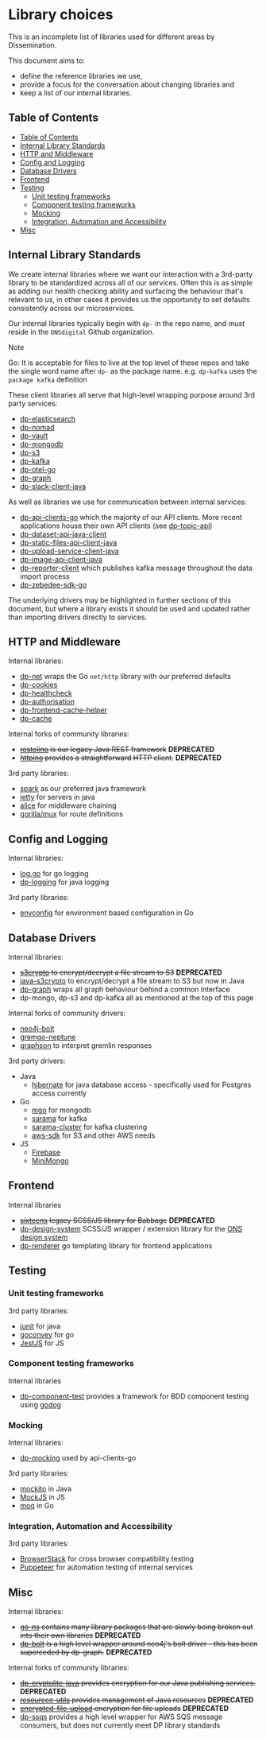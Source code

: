 # Library choices

This is an incomplete list of libraries used for different areas by Dissemination.

This document aims to:

* define the reference libraries we use,
* provide a focus for the conversation about changing libraries and
* keep a list of our internal libraries.

## Table of Contents

* [Table of Contents](#table-of-contents)
* [Internal Library Standards](#internal-library-standards)
* [HTTP and Middleware](#http-and-middleware)
* [Config and Logging](#config-and-logging)
* [Database Drivers](#database-drivers)
* [Frontend](#frontend)
* [Testing](#testing)
  * [Unit testing frameworks](#unit-testing-frameworks)
  * [Component testing frameworks](#component-testing-frameworks)
  * [Mocking](#mocking)
  * [Integration, Automation and Accessibility](#integration-automation-and-accessibility)
* [Misc](#misc)

## Internal Library Standards

We create internal libraries where we want our interaction with a 3rd-party library to be
standardized across all of our services. Often this is as simple as adding our health
checking ability and surfacing the behaviour that's relevant to us, in other cases it
provides us the opportunity to set defaults consistently across our microservices.

Our internal libraries typically begin with `dp-` in the repo name, and *must* reside in the `ONSdigital` Github organization.

> [!NOTE]
> Go: It is acceptable for files to live at the top level of these repos and take the single word name after `dp-` as the package name. e.g. `dp-kafka` uses the `package kafka` definition

These client libraries all serve that high-level wrapping purpose around 3rd party services:

* [dp-elasticsearch](https://github.com/ONSdigital/dp-elasticsearch)
* [dp-nomad](https://github.com/ONSdigital/dp-nomad)
* [dp-vault](https://github.com/ONSdigital/dp-vault)
* [dp-mongodb](https://github.com/ONSdigital/dp-mongodb)
* [dp-s3](https://github.com/ONSdigital/dp-s3)
* [dp-kafka](https://github.com/ONSdigital/dp-kafka)
* [dp-otel-go](https://github.com/ONSdigital/dp-otel-go)
* [dp-graph](https://github.com/ONSdigital/dp-graph)
* [dp-slack-client-java](https://github.com/ONSdigital/dp-slack-client-java)

As well as libraries we use for communication between internal services:

* [dp-api-clients-go](https://github.com/ONSdigital/dp-api-clients-go) which the majority of our API clients. More recent applications house their own API clients (see [dp-topic-api](https://github.com/ONSdigital/dp-topic-api/tree/develop/sdk))
* [dp-dataset-api-java-client](https://github.com/ONSdigital/dp-dataset-api-java-client)
* [dp-static-files-api-client-java](https://github.com/ONSdigital/dp-static-files-api-client-java)
* [dp-upload-service-client-java](https://github.com/ONSdigital/dp-upload-service-client-java)
* [dp-image-api-client-java](https://github.com/ONSdigital/dp-image-api-client-java)
* [dp-reporter-client](https://github.com/ONSdigital/dp-reporter-client) which publishes kafka message throughout the data import process
* [dp-zebedee-sdk-go](https://github.com/ONSdigital/dp-zebedee-sdk-go)

The underlying drivers may be highlighted in further sections of this document, but where a library exists it should be used and updated rather than importing drivers directly to services.

## HTTP and Middleware

Internal libraries:

* [dp-net](https://github.com/ONSdigital/dp-net) wraps the Go `net/http` library with our preferred defaults
* [dp-cookies](https://github.com/ONSdigital/dp-cookies)
* [dp-healthcheck](https://github.com/ONSdigital/dp-healthcheck)
* [dp-authorisation](https://github.com/ONSdigital/dp-authorisation)
* [dp-frontend-cache-helper](https://github.com/ONSdigital/dp-frontend-cache-helper)
* [dp-cache](https://github.com/ONSdigital/dp-cache)

Internal forks of community libraries:

* ~~[restolino](https://github.com/ONSdigital/restolino) is our legacy Java REST framework~~ **DEPRECATED**
* ~~[httpino](https://github.com/ONSdigital/httpino) provides a straightforward HTTP client.~~ **DEPRECATED**

3rd party libraries:

* [spark](http://sparkjava.com/) as our preferred java framework
* [jetty](https://www.eclipse.org/jetty/) for servers in java
* [alice](https://github.com/justinas/alice) for middleware chaining
* [gorilla/mux](http://github.com/gorilla/mux) for route definitions

## Config and Logging

Internal libraries:

* [log.go](https://github.com/ONSdigital/log.go) for go logging
* [dp-logging](https://github.com/ONSdigital/dp-logging) for java logging

 3rd party libraries:

* [envconfig](https://github.com/kelseyhightower/envconfig) for environment based configuration in Go

## Database Drivers

Internal libraries:

* ~~[s3crypto](https://github.com/ONSdigital/s3crypto) to encrypt/decrypt a file stream to S3~~ **DEPRECATED**
* [java-s3crypto](https://github.com/ONSdigital/java-s3crypto) to encrypt/decrypt a file stream to S3 but now in Java
* [dp-graph](https://github.com/ONSdigital/dp-graph) wraps all graph behaviour behind a common interface
* dp-mongo, dp-s3 and dp-kafka all as mentioned at the top of this page

Internal forks of community drivers:

* [neo4j-bolt](https://github.com/ONSdigital/golang-neo4j-bolt-driver)
* [gremgo-neptune](https://github.com/ONSdigital/gremgo-neptune)
* [graphson](https://github.com/ONSdigital/graphson) to interpret gremlin responses

3rd party drivers:

* Java
  * [hibernate](https://hibernate.org/) for java database access - specifically used for Postgres access currently
* Go
  * [mgo](https://github.com/globalsign/mgo) for mongodb
  * [sarama](https://github.com/Shopify/sarama) for kafka
  * [sarama-cluster](https://github.com/bsm/sarama-cluster) for kafka clustering
  * [aws-sdk](https://github.com/aws/aws-sdk-go) for S3 and other AWS needs
* JS
  * [Firebase](https://firebase.google.com/docs/reference/js)
  * [MiniMongo](https://www.npmjs.com/package/minimongo)

## Frontend

Internal libraries

* ~~[sixteens](https://github.com/ONSdigital/sixteens) legacy SCSS/JS library for Babbage~~ **DEPRECATED**
* [dp-design-system](https://github.com/ONSdigital/dp-design-system) SCSS/JS wrapper / extension library for the [ONS design system](https://github.com/ONSdigital/design-system)
* [dp-renderer](https://github.com/ONSdigital/dp-renderer) go templating library for frontend applications

## Testing

### Unit testing frameworks

3rd party libraries:

* [junit](https://junit.org/junit5/) for java
* [goconvey](https://github.com/smartystreets/goconvey) for go
* [JestJS](https://jestjs.io/) for JS

### Component testing frameworks

Internal libraries

* [dp-component-test](https://github.com/ONSdigital/dp-component-test) provides a framework for BDD component testing using [godog](https://github.com/cucumber/godog)

### Mocking

Internal libraries:

* [dp-mocking](https://github.com/ONSdigital/dp-mocking) used by api-clients-go

3rd party libraries:

* [mockito](https://github.com/mockito/mockito) in Java
* [MockJS](https://www.npmjs.com/package/mockjs) in JS
* [moq](https://github.com/matryer/moq) in Go

### Integration, Automation and Accessibility

3rd party libraries:

* [BrowserStack](https://www.browserstack.com/) for cross browser compatibility testing
* [Puppeteer](https://github.com/GoogleChrome/puppeteer) for automation testing of internal services

## Misc

Internal libraries:

* ~~[go-ns](https://github.com/ONSdigital/go-ns) contains many library packages that are slowly being broken out into their own libraries~~ **DEPRECATED**
* ~~[dp-bolt](https://github.com/ONSdigital/dp-bolt) is a high level wrapper around neo4j's bolt driver - this has been superceded by dp-graph.~~ **DEPRECATED**

Internal forks of community libraries:

* ~~[dp-cryptolite-java](https://github.com/ONSdigital/dp-cryptolite-java) provides encryption for our Java publishing services.~~ **DEPRECATED**
* ~~[resourece-utils](https://github.com/ONSdigital/resource-utils) provides management of Java resources~~ **DEPRECATED**
* ~~[encrypted-file-upload](https://github.com/ONSdigital/encrypted-file-upload) encryption for file uploads~~ **DEPRECATED**
* [dp-ssqs](https://github.com/ONSdigital/dp-ssqs) provides a high level wrapper for AWS SQS message consumers, but does not currently meet DP library standards
